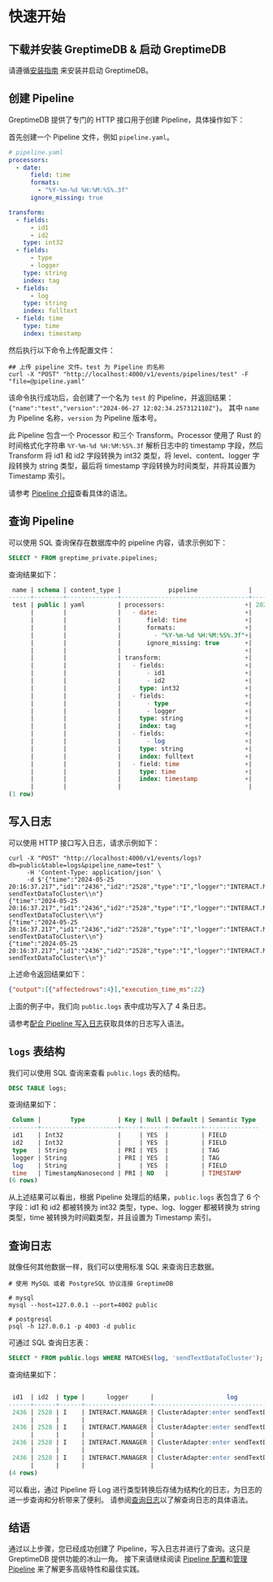 # 快速开始


## 下载并安装 GreptimeDB & 启动 GreptimeDB

请遵循[安装指南](/getting-started/overview.md) 来安装并启动 GreptimeDB。

## 创建 Pipeline

GreptimeDB 提供了专门的 HTTP 接口用于创建 Pipeline，具体操作如下：

首先创建一个 Pipeline 文件，例如 `pipeline.yaml`。

```yaml
# pipeline.yaml
processors:
  - date:
      field: time
      formats:
        - "%Y-%m-%d %H:%M:%S%.3f"
      ignore_missing: true

transform:
  - fields:
      - id1
      - id2
    type: int32
  - fields:
      - type
      - logger
    type: string
    index: tag
  - fields:
      - log
    type: string
    index: fulltext
  - field: time
    type: time
    index: timestamp
```

然后执行以下命令上传配置文件：

```shell
## 上传 pipeline 文件。test 为 Pipeline 的名称
curl -X "POST" "http://localhost:4000/v1/events/pipelines/test" -F "file=@pipeline.yaml"
```

该命令执行成功后，会创建了一个名为 `test` 的 Pipeline，并返回结果：`{"name":"test","version":"2024-06-27 12:02:34.257312110Z"}`。
其中 `name` 为 Pipeline 名称，`version` 为 Pipeline 版本号。

此 Pipeline 包含一个 Processor 和三个 Transform。Processor 使用了 Rust 的时间格式化字符串 `%Y-%m-%d %H:%M:%S%.3f` 解析日志中的 timestamp 字段，然后 Transform 将 id1 和 id2 字段转换为 int32 类型，将 level、content、logger 字段转换为 string 类型，最后将 timestamp 字段转换为时间类型，并将其设置为 Timestamp 索引。

请参考 [Pipeline 介绍](pipeline-config.md)查看具体的语法。



## 查询 Pipeline

可以使用 SQL 查询保存在数据库中的 pipeline 内容，请求示例如下：

```sql
SELECT * FROM greptime_private.pipelines;
```

查询结果如下：

```sql
 name | schema | content_type |             pipeline              |         created_at
------+--------+--------------+-----------------------------------+----------------------------
 test | public | yaml         | processors:                      +| 2024-06-27 12:02:34.257312
      |        |              |   - date:                        +|
      |        |              |       field: time                +|
      |        |              |       formats:                   +|
      |        |              |         - "%Y-%m-%d %H:%M:%S%.3f"+|
      |        |              |       ignore_missing: true       +|
      |        |              |                                  +|
      |        |              | transform:                       +|
      |        |              |   - fields:                      +|
      |        |              |       - id1                      +|
      |        |              |       - id2                      +|
      |        |              |     type: int32                  +|
      |        |              |   - fields:                      +|
      |        |              |       - type                     +|
      |        |              |       - logger                   +|
      |        |              |     type: string                 +|
      |        |              |     index: tag                   +|
      |        |              |   - fields:                      +|
      |        |              |       - log                      +|
      |        |              |     type: string                 +|
      |        |              |     index: fulltext              +|
      |        |              |   - field: time                  +|
      |        |              |     type: time                   +|
      |        |              |     index: timestamp             +|
      |        |              |                                   |
(1 row)
```

## 写入日志

可以使用 HTTP 接口写入日志，请求示例如下：

```shell
curl -X "POST" "http://localhost:4000/v1/events/logs?db=public&table=logs&pipeline_name=test" \
     -H 'Content-Type: application/json' \
     -d $'{"time":"2024-05-25 20:16:37.217","id1":"2436","id2":"2528","type":"I","logger":"INTERACT.MANAGER","log":"ClusterAdapter:enter sendTextDataToCluster\\n"}
{"time":"2024-05-25 20:16:37.217","id1":"2436","id2":"2528","type":"I","logger":"INTERACT.MANAGER","log":"ClusterAdapter:enter sendTextDataToCluster\\n"}
{"time":"2024-05-25 20:16:37.217","id1":"2436","id2":"2528","type":"I","logger":"INTERACT.MANAGER","log":"ClusterAdapter:enter sendTextDataToCluster\\n"}
{"time":"2024-05-25 20:16:37.217","id1":"2436","id2":"2528","type":"I","logger":"INTERACT.MANAGER","log":"ClusterAdapter:enter sendTextDataToCluster\\n"}'
```
上述命令返回结果如下：

```json
{"output":[{"affectedrows":4}],"execution_time_ms":22}
```

上面的例子中，我们向 `public.logs` 表中成功写入了 4 条日志。

请参考[配合 Pipeline 写入日志](write-logs.md)获取具体的日志写入语法。

## `logs` 表结构

我们可以使用 SQL 查询来查看 `public.logs` 表的结构。

```sql
DESC TABLE logs;
```

查询结果如下：

```sql
 Column |        Type         | Key | Null | Default | Semantic Type
--------+---------------------+-----+------+---------+---------------
 id1    | Int32               |     | YES  |         | FIELD
 id2    | Int32               |     | YES  |         | FIELD
 type   | String              | PRI | YES  |         | TAG
 logger | String              | PRI | YES  |         | TAG
 log    | String              |     | YES  |         | FIELD
 time   | TimestampNanosecond | PRI | NO   |         | TIMESTAMP
(6 rows)
```

从上述结果可以看出，根据 Pipeline 处理后的结果，`public.logs` 表包含了 6 个字段：id1 和 id2 都被转换为 int32 类型，type、log、logger 都被转换为 string 类型，time 被转换为时间戳类型，并且设置为 Timestamp 索引。

## 查询日志

就像任何其他数据一样，我们可以使用标准 SQL 来查询日志数据。

```shell
# 使用 MySQL 或者 PostgreSQL 协议连接 GreptimeDB

# mysql
mysql --host=127.0.0.1 --port=4002 public

# postgresql
psql -h 127.0.0.1 -p 4003 -d public
```

可通过 SQL 查询日志表：

```sql
SELECT * FROM public.logs WHERE MATCHES(log, 'sendTextDataToCluster');
```

查询结果如下：

```sql

 id1  | id2  | type |      logger      |                    log                     |            time
------+------+------+------------------+--------------------------------------------+----------------------------
 2436 | 2528 | I    | INTERACT.MANAGER | ClusterAdapter:enter sendTextDataToCluster+| 2024-05-25 20:16:37.217000
      |      |      |                  |                                            |
 2436 | 2528 | I    | INTERACT.MANAGER | ClusterAdapter:enter sendTextDataToCluster+| 2024-05-25 20:16:37.217000
      |      |      |                  |                                            |
 2436 | 2528 | I    | INTERACT.MANAGER | ClusterAdapter:enter sendTextDataToCluster+| 2024-05-25 20:16:37.217000
      |      |      |                  |                                            |
 2436 | 2528 | I    | INTERACT.MANAGER | ClusterAdapter:enter sendTextDataToCluster+| 2024-05-25 20:16:37.217000
      |      |      |                  |                                            |
(4 rows)
```

可以看出，通过 Pipeline 将 Log 进行类型转换后存储为结构化的日志，为日志的进一步查询和分析带来了便利。
请参阅[查询日志](query-logs.md)以了解查询日志的具体语法。

## 结语

通过以上步骤，您已经成功创建了 Pipeline，写入日志并进行了查询。这只是 GreptimeDB 提供功能的冰山一角。
接下来请继续阅读 [Pipeline 配置](pipeline-config.md)和[管理 Pipeline](manage-pipelines.md) 来了解更多高级特性和最佳实践。